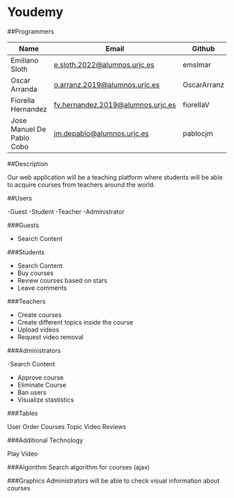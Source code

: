 # Youdemy

##Programmers

|     Name      |  Email  |    Github  |
| -------------   | ------------- | ----- |
| Emiliano Sloth  | e.sloth.2022@alumnos.urjc.es  | emslmar |
| Oscar Arranda  | o.arranz.2019@alumnos.urjc.es | OscarArranz |
| Fiorella Hernandez | fv.hernandez.2019@alumnos.urjc.es | fiorellaV |
| Jose Manuel De Pablo Cobo | jm.depablo@alumnos.urjc.es | pablocjm |

##Description

Our web application will be a teaching  platform where students will be able to acquire courses from teachers around the world.

##Users

-Guest
-Student
-Teacher
-Administrator


###Guests

- Search Content

###Students

- Search Content
- Buy courses
- Review courses based on stars
- Leave comments

###Teachers

- Create courses
- Create  different topics inside the course
- Upload videos
- Request video removal 

###Administrators

-Search Content
- Approve course
- Eliminate Course
- Ban users
- Visualize stastistics

###Tables

User
Order
Courses
Topic
Video
Reviews

###Additional Technology

Play Video

###Algorithm 
Search algorithm for courses (ajax)

###Graphics
Administrators will be able to check visual information about courses

